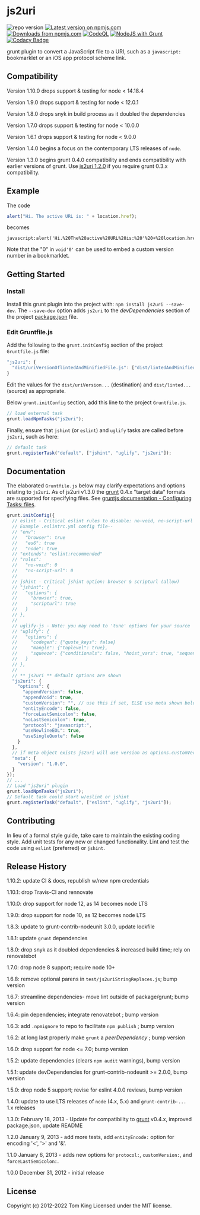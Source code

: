# js2uri

![repo version](https://img.shields.io/github/package-json/v/mobilemind/js2uri.svg)
 [![Latest version on npmjs.com][npm-image]][npm-url]
 [![Downloads from npmjs.com][npm-downloads]][npm-url]
 [![CodeQL](https://github.com/mobilemind/js2uri/actions/workflows/codeql-analysis.yml/badge.svg)](https://github.com/mobilemind/js2uri/actions/workflows/codeql-analysis.yml)
 [![NodeJS with Grunt](https://github.com/mobilemind/js2uri/actions/workflows/npm-grunt.yml/badge.svg)](https://github.com/mobilemind/js2uri/actions/workflows/npm-grunt.yml)
 [![Codacy Badge](https://app.codacy.com/project/badge/Grade/e2c182cf61e942a8bffdc038a7301be9)](https://www.codacy.com/gh/mobilemind/js2uri/dashboard?utm_source=github.com&amp;utm_medium=referral&amp;utm_content=mobilemind/js2uri&amp;utm_campaign=Badge_Grade)

grunt plugin to convert a JavaScript file to a URI, such as a `javascript:`
bookmarklet or an iOS app protocol scheme link.

## Compatibility

Version 1.10.0 drops support & testing for node < 14.18.4

Version 1.9.0 drops support & testing for node < 12.0.1

Version 1.8.0 drops snyk in build process as it doubled the dependencies

Version 1.7.0 drops support & testing for node < 10.0.0

Version 1.6.1 drops support & testing for node < 9.0.0

Version 1.4.0 begins a focus on the contemporary LTS releases of `node`.

Version 1.3.0 begins grunt 0.4.0 compatibility and ends compatibility with
earlier versions of grunt. Use [js2uri 1.2.0] if you require grunt 0.3.x
compatibility.

## Example

The code

```javascript
alert("Hi. The active URL is: " + location.href);
```

becomes

```url
javascript:alert('Hi.%20The%20active%20URL%20is:%20'%20+%20location.href);void'0'
```

Note that the "0" in `void'0'` can be used to embed a custom version number in
a bookmarklet.

## Getting Started

### Install

Install this grunt plugin into the project with:
`npm install js2uri --save-dev`. The `--save-dev` option adds `js2uri` to the
_devDependencies_ section of the project [package.json] file.

### Edit Gruntfile.js

Add the following to the `grunt.initConfig` section of the project
`Gruntfile.js` file:

```javascript
"js2uri": {
  "dist/uriVersionOflintedAndMinifiedFile.js": ["dist/lintedAndMinifiedFile.js"]
}
```

Edit the values for the `dist/uriVersion...` (destination) and
`dist/linted...` (source) as appropriate.

Below `grunt.initConfig` section, add this line to the project `Gruntfile.js`.

```javascript
// load external task
grunt.loadNpmTasks("js2uri");
```

Finally, ensure that `jshint` (or `eslint`) and `uglify` tasks are called
before `js2uri`, such as here:

```javascript
// default task
grunt.registerTask("default", ["jshint", "uglify", "js2uri"]);
```

## Documentation

The elaborated `Gruntfile.js` below may clarify expectations and options
relating to `js2uri`. As of js2uri v1.3.0 the [grunt] 0.4.x "target data"
formats are supported for specifying files. See
[gruntjs documentation - Configuring Tasks: files].

```javascript
grunt.initConfig({
  // eslint - Critical eslint rules to disable: no-void, no-script-url
  // Example .eslintrc.yml config file--
  // "env":
  //   "browser": true
  //   "es6": true
  //   "node": true
  // "extends": "eslint:recommended"
  // "rules":
  //   "no-void": 0
  //   "no-script-url": 0
  //
  // jshint - Critical jshint option: browser & scripturl (allow)
  // "jshint": {
  //   "options": {
  //     "browser": true,
  //     "scripturl": true
  //   }
  // },
  //
  // uglify-js - Note: you may need to 'tune' options for your source
  // "uglify": {
  //   "options": {
  //     "codegen": {"quote_keys": false}
  //     "mangle": {"toplevel": true},
  //     "squeeze": {"conditionals": false, "hoist_vars": true, "sequences": false},
  //   }
  // },
  //
  // ** js2uri ** default options are shown
  "js2uri": {
    "options": {
      "appendVersion": false,
      "appendVoid": true,
      "customVersion": "", // use this if set, ELSE use meta shown below (if available)
      "entityEncode": false,
      "forceLastSemicolon": false,
      "noLastSemicolon": true,
      "protocol": "javascript:",
      "useNewlineEOL": true,
      "useSingleQuote": false
    }
  },
  // if meta object exists js2uri will use version as options.customVersion value
  "meta": {
    "version": "1.0.0",
  }
});
// ...
// Load "js2uri" plugin
grunt.loadNpmTasks("js2uri");
// Default task could start w/eslint or jshint
grunt.registerTask("default", ["eslint", "uglify", "js2uri"]);
```

## Contributing

In lieu of a formal style guide, take care to maintain the existing coding
style. Add unit tests for any new or changed functionality. Lint and test the
code using `eslint` (preferred) or `jshint`.

## Release History

1.10.2: update CI & docs, republish w/new npm credentials

1.10.1: drop Travis-CI and rennovate

1.10.0: drop support for node 12, as 14 becomes node LTS

1.9.0: drop support for node 10, as 12 becomes node LTS

1.8.3: update to grunt-contrib-nodeunit 3.0.0, update lockfile

1.8.1: update `grunt` dependencies

1.8.0: drop snyk as it doubled dependencies & increased build time; rely on renovatebot

1.7.0: drop node 8 support; require node 10+

1.6.8: remove optional parens in `test/js2uriStringReplaces.js`; bump version

1.6.7: streamline dependencies- move lint outside of package/grunt; bump version

1.6.4: pin dependencies; integrate renovatebot ; bump version

1.6.3: add `.npmignore` to repo to facilitate `npm publish` ; bump version

1.6.2: at long last properly make `grunt` a _peerDependency_ ; bump version

1.6.0: drop support for node <= 7.0; bump version

1.5.2: update dependencies (clears `npm audit` warnings), bump version

1.5.1: update devDependencies for grunt-contrib-nodeunit >= 2.0.0, bump version

1.5.0: drop node 5 support; revise for eslint 4.0.0 reviews, bump version

1.4.0: update to use LTS releases of `node` (4.x, 5.x) and `grunt-contrib-...`
1.x releases

1.3.0: February 18, 2013 - Update for compatibility to [grunt] v0.4.x,
improved package.json, update README

1.2.0 January 9, 2013 - add more tests, add `entityEncode:` option for
encoding '<', '>' and '&'.

1.1.0 January 6, 2013 - adds new options for `protocol:`, `customVersion:`,
and `forceLastSemicolon:`.

1.0.0 December 31, 2012 - initial release

## License

Copyright (c) 2012-2022 Tom King
Licensed under the MIT license.

<!-- reference URLs -->

[npm-image]: https://img.shields.io/npm/v/js2uri.svg

[npm-downloads]: https://img.shields.io/npm/dm/js2uri.svg

[npm-url]: https://www.npmjs.com/package/js2uri

[grunt]: http://gruntjs.com/

[gruntjs documentation - Configuring Tasks: files]: http://gruntjs.com/configuring-tasks#files

[package.json]: https://docs.npmjs.com/files/package.json

[js2uri 1.2.0]: https://github.com/mobilemind/js2uri/tree/1.2.0
